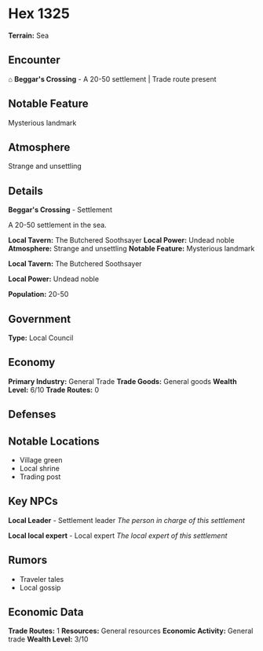 # Hex 1325

**Terrain:** Sea

## Encounter
⌂ **Beggar's Crossing** - A 20-50 settlement | Trade route present

## Notable Feature
Mysterious landmark

## Atmosphere
Strange and unsettling

## Details
**Beggar's Crossing** - Settlement

A 20-50 settlement in the sea.

**Local Tavern:** The Butchered Soothsayer
**Local Power:** Undead noble
**Atmosphere:** Strange and unsettling
**Notable Feature:** Mysterious landmark

**Local Tavern:** The Butchered Soothsayer

**Local Power:** Undead noble

**Population:** 20-50

## Government
**Type:** Local Council

## Economy
**Primary Industry:** General Trade
**Trade Goods:** General goods
**Wealth Level:** 6/10
**Trade Routes:** 0

## Defenses

## Notable Locations
- Village green
- Local shrine
- Trading post

## Key NPCs
**Local Leader** - Settlement leader
*The person in charge of this settlement*

**Local local expert** - Local expert
*The local expert of this settlement*

## Rumors
- Traveler tales
- Local gossip

## Economic Data
**Trade Routes:** 1
**Resources:** General resources
**Economic Activity:** General trade
**Wealth Level:** 3/10
